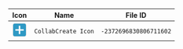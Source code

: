 | Icon | Name | File ID |
| ---  | ---  | ---     |
| ![](CollabCreate%20Icon.png) | `CollabCreate Icon` | `-2372696830806711602` |

